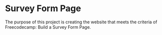 #  Survey Form Page

The purpose of this project is creating the website that meets the criteria of Freecodecamp: Build a Survey Form Page.
